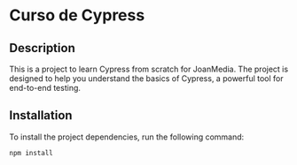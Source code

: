 # Curso de Cypress

## Description
This is a project to learn Cypress from scratch for JoanMedia. The project is designed to help you understand the basics of Cypress, a powerful tool for end-to-end testing.

## Installation
To install the project dependencies, run the following command:
```bash
npm install
```
